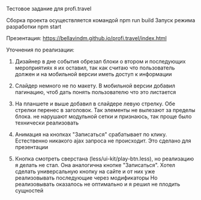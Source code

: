Тестовое задание для profi.travel

Сборка проекта осуществляется командой npm run build
Запуск режима разработки npm start

Презентация:
https://bellavindm.github.io/profi.travel/index.html

Уточнения по реализации:
1) Дизайнер в дне события обрезал блоки о втором и последующих мероприятиях
я их оставил, так как считаю что пользователь должен и на мобильной версии иметь доступ к информации

2) Слайдер немного не по макету. В мобильной версии добавил пагинацию, чтоб дать понять пользователю что это листается

3) На планшете и выше добавил в слайдере левую стрелку. Обе стрелки перенес в заголовок. Так элементы не вылезают за пределы блока.
не нарушают модульной сетки и признаюсь, так проще было технически реализовать

4) Анимация на кнопках "Записаться" срабатывает по клику. Естественно никакого ajax запроса не происходит. Это сделано для презентации

5) Кнопка смотреть сверстана (less/ui-kit/play-btn.less), но реализацию я делать не стал. Она аналогична кнопке "Записаться".
Хотел сделать универсальную кнопку на сайте и от них уже реализовывать последующие через модификаторы
Но реализовывать оказалось не оптимально и я решил не плодить сущностей
